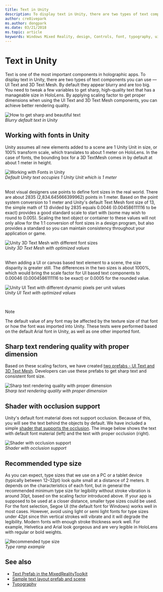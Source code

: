 ```yaml
---
title: Text in Unity
description: To display text in Unity, there are two types of text components you can use — UI Text and 3D Text Mesh.
author: cre8ivepark
ms.author: dongpark
ms.date: 03/21/2018
ms.topic: article
keywords: Windows Mixed Reality, design, Controls, font, typography, ui, ux
---
```




# Text in Unity

Text is one of the most important components in holographic apps. To display text in Unity, there are two types of text components you can use — UI Text and 3D Text Mesh. By default they appear blurry and are too big. You need to tweak a few variables to get sharp, high-quality text that has a manageable size in HoloLens. By applying scaling factor to get proper dimensions when using the UI Text and 3D Text Mesh components, you can achieve better rendering quality.

![How to get sharp and beautiful text](images/hug-text-02-640px.png)<br>
*Blurry default text in Unity*

## Working with fonts in Unity

Unity assumes all new elements added to a scene are 1 Unity Unit in size, or 100% transform scale, which translates to about 1 meter on HoloLens. In the case of fonts, the bounding box for a 3D TextMesh comes in by default at about 1 meter in height.

![Working with Fonts in Unity](images/640px-hug-text-03.png)<br>
*Default Unity text occupies 1 Unity Unit which is 1 meter*

<br>
Most visual designers use points to define font sizes in the real world. There are about 2835 (2,834.645666399962) points in 1 meter. Based on the point system conversion to 1 meter and Unity's default Text Mesh font size of 13, the simple math of 13 divided by 2835 equals 0.0046 (0.004586111116 to be exact) provides a good standard scale to start with (some may wish to round to 0.005). Scaling the text object or container to these values will not only allow for the 1:1 conversion of font sizes in a design program, but also provides a standard so you can maintain consistency throughout your application or game.

![Unity 3D Text Mesh with different font sizes](images/hug-text-05-1000px.png)<br>
*Unity 3D Text Mesh with optimized values*

<br>
When adding a UI or canvas based text element to a scene, the size disparity is greater still. The differences in the two sizes is about 1000%, which would bring the scale factor for UI based text components to 0.00046 (0.0004586111116 to be exact) or 0.0005 for the rounded value.

![Unity UI Text with different dynamic pixels per unit values](images/hug-text-04-1000px.png)<br>
*Unity UI Text with optimized values*

<br>

>[!NOTE]
>The default value of any font may be affected by the texture size of that font or how the font was imported into Unity. These tests were performed based on the default Arial font in Unity, as well as one other imported font.

## Sharp text rendering quality with proper dimension

Based on these scaling factors, we have created [two prefabs - UI Text and 3D Text Mesh](https://github.com/Microsoft/HoloToolkit-Unity/tree/master/Assets/HoloToolkit/UI/Prefabs). Developers can use these prefabs to get sharp text and consistent font size.

![Sharp text rendering quality with proper dimension](images/hug-text-06-1000px.png)<br>
*Sharp text rendering quality with proper dimension*

## Shader with occlusion support

Unity's default font material does not support occlusion. Because of this, you will see the text behind the objects by default. We have included a simple [shader that supports the occlusion](https://github.com/Microsoft/MixedRealityToolkit-Unity/tree/master/Assets/HoloToolkit/UX/Shaders). The image below shows the text with default font material (left) and the text with proper occlusion (right).

![Shader with occlusion support](images/hug-text-07-1000px.png)<br>
*Shader with occlusion support*

## Recommended type size

As you can expect, type sizes that we use on a PC or a tablet device (typically between 12–32pt) look quite small at a distance of 2 meters. It depends on the characteristics of each font, but in general the recommended minimum type size for legibility without stroke vibration is around 30pt, based on the scaling factor introduced above. If your app is supposed to be used at a closer distance, smaller type sizes could be used. For the font selection, Segoe UI (the default font for Windows) works well in most cases. However, avoid using light or semi light fonts for type sizes under 42pt since thin vertical strokes will vibrate and it will degrade the legibility. Modern fonts with enough stroke thickness work well. For example, Helvetica and Arial look gorgeous and are very legible in HoloLens with regular or bold weights.

![Recommended type size](images/hug-text-08-1000px.png)<br>
*Type ramp example*

## See also
* [Text Prefab in the MixedRealityToolkit](https://github.com/Microsoft/MixedRealityToolkit-Unity/tree/master/Assets/HoloToolkit/UX/Prefabs)
* [Sample text layout prefab and scene](https://github.com/Microsoft/MixedRealityToolkit-Unity/tree/master/Assets/HoloToolkit-Examples/UX/Scenes)
* [Typography](typography.md)

 
